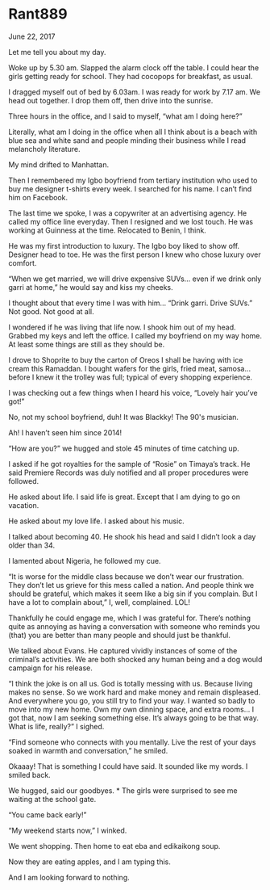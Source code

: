 # Rant889


June 22, 2017

Let me tell you about my day.

Woke up by 5.30 am. Slapped the alarm clock off the table. I could hear the girls getting ready for school. They had cocopops for breakfast, as usual. 

I dragged myself out of bed by 6.03am. I was ready for work by 7.17 am. We head out together. I drop them off, then drive into the sunrise.

Three hours in the office, and I said to myself, “what am I doing here?”

Literally, what am I doing in the office when all I think about is a beach with blue sea and white sand and people minding their business while I read melancholy literature.

My mind drifted to Manhattan. 

Then I remembered my Igbo boyfriend from tertiary institution who used to buy me designer t-shirts every week. I searched for his name. I can’t find him on Facebook.

The last time we spoke, I was a copywriter at an advertising agency. He called my office line everyday. Then I resigned and we lost touch. He was working at Guinness at the time. Relocated to Benin, I think.

He was my first introduction to luxury. The Igbo boy liked to show off. Designer head to toe. He was the first person I knew who chose luxury over comfort.

“When we get married, we will drive expensive SUVs… even if we drink only garri at home,” he would say and kiss my cheeks. 

I thought about that every time I was with him… “Drink garri. Drive SUVs.” Not good. Not good at all.

I wondered if he was living that life now. I shook him out of my head. Grabbed my keys and left the office. I called my boyfriend on my way home. At least some things are still as they should be.

I drove to Shoprite to buy the carton of Oreos I shall be having with ice cream this Ramaddan. I bought wafers for the girls, fried meat, samosa… before I knew it the trolley was full; typical of every shopping experience.

I was checking out a few things when I heard his voice, “Lovely hair you’ve got!”

No, not my school boyfriend, duh! It was Blackky! The 90's musician.

Ah! I haven’t seen him since 2014!

“How are you?” we hugged and stole 45 minutes of time catching up.

I asked if he got royalties for the sample of “Rosie” on Timaya’s track. He said Premiere Records was duly notified and all proper procedures were followed.

He asked about life.  I said life is great. Except that I am dying to go on vacation.

He asked about my love life. I asked about his music.

I talked about becoming 40. He shook his head and said I didn’t look a day older than 34.

I lamented about Nigeria, he followed my cue.

“It is worse for the middle class because we don’t wear our frustration. They don’t let us grieve for this mess called a nation. And people think we should be grateful, which makes it seem like a big sin if you complain. But I have a lot to complain about,” I, well, complained. LOL!

Thankfully he could engage me, which I was grateful for. There’s nothing quite as annoying as having a conversation with someone who reminds you (that) you are better than many people and should just be thankful. 

We talked about Evans. He captured vividly instances of some of the criminal’s activities. We are both shocked any human being and a dog would campaign for his release.

“I think the joke is on all us. God is totally messing with us. Because living makes no sense. So we work hard and make money and remain displeased. And everywhere you go, you still try to find your way. I wanted so badly to move into my new home. Own my own dinning space, and extra rooms… I got that, now I am seeking something else. It’s always going to be that way. What is life, really?” I sighed.

“Find someone who connects with you mentally. Live the rest of your days soaked in warmth and conversation,” he smiled.

Okaaay! That is something I could have said. It sounded like my words. I smiled back.

We hugged, said our goodbyes. 
*
The girls were surprised to see me waiting at the school gate.

“You came back early!”

“My weekend starts now,” I winked.

We went shopping. Then home to eat eba and edikaikong soup.

Now they are eating apples, and I am typing this.

And I am looking forward to nothing.